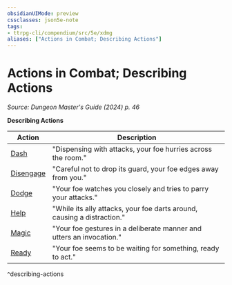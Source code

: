 ```yaml
---
obsidianUIMode: preview
cssclasses: json5e-note
tags:
- ttrpg-cli/compendium/src/5e/xdmg
aliases: ["Actions in Combat; Describing Actions"]
---
```

# Actions in Combat; Describing Actions
*Source: Dungeon Master's Guide (2024) p. 46* 

**Describing Actions**

| Action | Description |
|--------|-------------|
| [Dash](Mechanics/rules/actions.md#Dash) | "Dispensing with attacks, your foe hurries across the room." |
| [Disengage](Mechanics/rules/actions.md#Disengage) | "Careful not to drop its guard, your foe edges away from you." |
| [Dodge](Mechanics/rules/actions.md#Dodge) | "Your foe watches you closely and tries to parry your attacks." |
| [Help](Mechanics/rules/actions.md#Help) | "While its ally attacks, your foe darts around, causing a distraction." |
| [Magic](Mechanics/rules/actions.md#Magic) | "Your foe gestures in a deliberate manner and utters an invocation." |
| [Ready](Mechanics/rules/actions.md#Ready) | "Your foe seems to be waiting for something, ready to act." |
^describing-actions